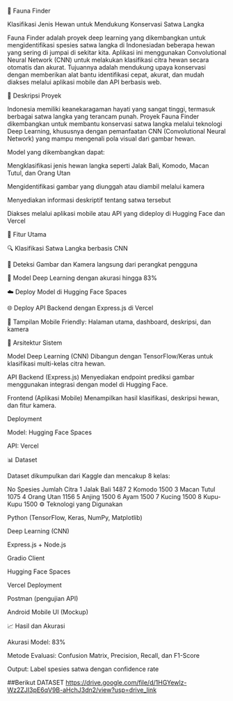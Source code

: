 🐾 Fauna Finder

Klasifikasi Jenis Hewan untuk Mendukung Konservasi Satwa Langka

Fauna Finder adalah proyek deep learning yang dikembangkan untuk mengidentifikasi spesies satwa langka di Indonesiadan beberapa hewan yang sering di jumpai di sekitar kita. Aplikasi ini menggunakan Convolutional Neural Network (CNN) untuk melakukan klasifikasi citra hewan secara otomatis dan akurat.
Tujuannya adalah mendukung upaya konservasi dengan memberikan alat bantu identifikasi cepat, akurat, dan mudah diakses melalui aplikasi mobile dan API berbasis web.

📘 Deskripsi Proyek

Indonesia memiliki keanekaragaman hayati yang sangat tinggi, termasuk berbagai satwa langka yang terancam punah.
Proyek Fauna Finder dikembangkan untuk membantu konservasi satwa langka melalui teknologi Deep Learning, khususnya dengan pemanfaatan CNN (Convolutional Neural Network) yang mampu mengenali pola visual dari gambar hewan.

Model yang dikembangkan dapat:

Mengklasifikasi jenis hewan langka seperti Jalak Bali, Komodo, Macan Tutul, dan Orang Utan

Mengidentifikasi gambar yang diunggah atau diambil melalui kamera

Menyediakan informasi deskriptif tentang satwa tersebut

Diakses melalui aplikasi mobile atau API yang dideploy di Hugging Face dan Vercel

🚀 Fitur Utama

🔍 Klasifikasi Satwa Langka berbasis CNN

📸 Deteksi Gambar dan Kamera langsung dari perangkat pengguna

🧠 Model Deep Learning dengan akurasi hingga 83%

☁️ Deploy Model di Hugging Face Spaces

🌐 Deploy API Backend dengan Express.js di Vercel

📱 Tampilan Mobile Friendly: Halaman utama, dashboard, deskripsi, dan kamera

🧩 Arsitektur Sistem

Model Deep Learning (CNN)
Dibangun dengan TensorFlow/Keras untuk klasifikasi multi-kelas citra hewan.

API Backend (Express.js)
Menyediakan endpoint prediksi gambar menggunakan integrasi dengan model di Hugging Face.

Frontend (Aplikasi Mobile)
Menampilkan hasil klasifikasi, deskripsi hewan, dan fitur kamera.

Deployment

Model: Hugging Face Spaces

API: Vercel

📊 Dataset

Dataset dikumpulkan dari Kaggle dan mencakup 8 kelas:

No	Spesies	Jumlah Citra
1	Jalak Bali	1487
2	Komodo	1500
3	Macan Tutul	1075
4	Orang Utan	1156
5	Anjing	1500
6	Ayam	1500
7	Kucing	1500
8	Kupu-Kupu	1500
⚙️ Teknologi yang Digunakan

Python (TensorFlow, Keras, NumPy, Matplotlib)

Deep Learning (CNN)

Express.js + Node.js

Gradio Client

Hugging Face Spaces

Vercel Deployment

Postman (pengujian API)

Android Mobile UI (Mockup)

📈 Hasil dan Akurasi

Akurasi Model: 83%

Metode Evaluasi: Confusion Matrix, Precision, Recall, dan F1-Score

Output: Label spesies satwa dengan confidence rate


##Berikut DATASET
https://drive.google.com/file/d/1HGYewlz-Wz2ZJI3pE6qV9B-aHchJ3dn2/view?usp=drive_link
